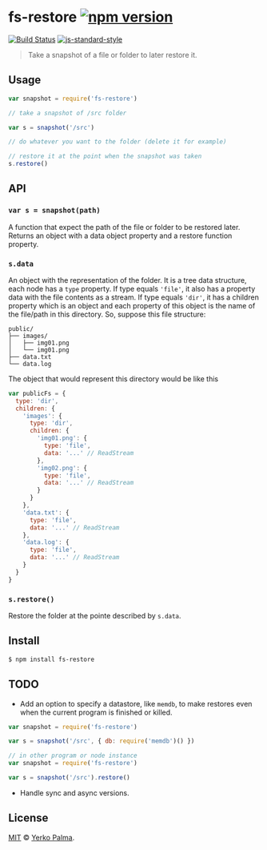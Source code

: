 # fs-restore [![npm version](https://img.shields.io/npm/v/fs-restore.svg?style=flat-square)](https://www.npmjs.com/package/fs-restore) 
[![Build Status](https://img.shields.io/travis/YerkoPalma/fs-restore/master.svg?style=flat-square)](https://travis-ci.org/YerkoPalma/fs-restore)  [![js-standard-style](https://img.shields.io/badge/code%20style-standard-brightgreen.svg?style=flat-square)](https://github.com/feross/standard)

> Take a snapshot of a file or folder to later restore it.

## Usage

```js
var snapshot = require('fs-restore')

// take a snapshot of /src folder

var s = snapshot('/src')

// do whatever you want to the folder (delete it for example)

// restore it at the point when the snapshot was taken
s.restore()
```

## API

### `var s = snapshot(path)`

A function that expect the path of the file or folder to be restored later. Returns an object with a data object property and a restore function property.

### `s.data`

An object with the representation of the folder.
It is a tree data structure, each node has a `type` property. If type equals `'file'`, it also has a property data with the file contents as a stream. If type equals `'dir'`, it has a children property which is an object and each property of this object is the name of the file/path in this directory.
So, suppose this file structure:

```
public/
├── images/
│   ├── img01.png
│   └── img01.png
├── data.txt
└── data.log
```

The object that would represent this directory would be like this

```js
var publicFs = {
  type: 'dir',
  children: {
    'images': {
      type: 'dir',
      children: {
        'img01.png': {
          type: 'file',
          data: '...' // ReadStream
        },
        'img02.png': {
          type: 'file',
          data: '...' // ReadStream
        }
      }
    },
    'data.txt': {
      type: 'file',
      data: '...' // ReadStream
    },
    'data.log': {
      type: 'file',
      data: '...' // ReadStream
    }
  }
}
```

### `s.restore()`

Restore the folder at the pointe described by `s.data`.

## Install

```bash
$ npm install fs-restore
```

## TODO

- Add an option to specify a datastore, like `memdb`, to make restores even when the current program is finished or killed.

```js
var snapshot = require('fs-restore')

var s = snapshot('/src', { db: require('memdb')() })

// in other program or node instance
var snapshot = require('fs-restore')

var s = snapshot('/src').restore()
```

- Handle sync and async versions.

## License

[MIT](/license) © [Yerko Palma](https://github.com/YerkoPalma).